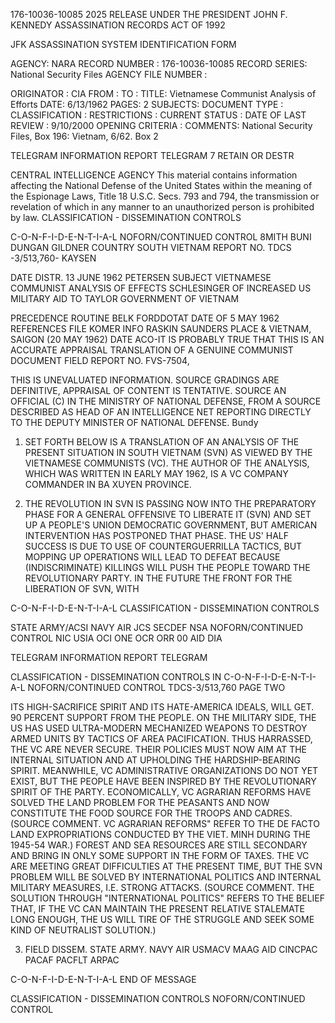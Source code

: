 176-10036-10085 2025 RELEASE UNDER THE PRESIDENT JOHN F. KENNEDY ASSASSINATION RECORDS ACT OF 1992

JFK ASSASSINATION SYSTEM
IDENTIFICATION FORM

AGENCY: NARA
RECORD NUMBER : 176-10036-10085
RECORD SERIES: National Security Files
AGENCY FILE NUMBER :

ORIGINATOR : CIA
FROM :
TO :
TITLE: Vietnamese Communist Analysis of Efforts
DATE: 6/13/1962
PAGES: 2
SUBJECTS:
DOCUMENT TYPE :
CLASSIFICATION :
RESTRICTIONS :
CURRENT STATUS :
DATE OF LAST REVIEW : 9/10/2000
OPENING CRITERIA :
COMMENTS: National Security Files, Box 196: Vietnam, 6/62. Box 2

TELEGRAM INFORMATION REPORT TELEGRAM
7
RETAIN OR DESTR

CENTRAL INTELLIGENCE AGENCY
This material contains information affecting the National Defense of the United States within the meaning of the Espionage Laws, Title 18 U.S.C. Secs.
793 and 794, the transmission or revelation of which in any manner to an unauthorized person is prohibited by law.
CLASSIFICATION - DISSEMINATION CONTROLS

C-O-N-F-I-D-E-N-T-I-A-L NOFORN/CONTINUED CONTROL 8MITH
BUNI
DUNGAN
GILDNER
COUNTRY SOUTH VIETNAM REPORT NO. TDCS -3/513,760- KAYSEN

DATE DISTR. 13 JUNE 1962 PETERSEN
SUBJECT VIETNAMESE COMMUNIST ANALYSIS OF EFFECTS SCHLESINGER
OF INCREASED US MILITARY AID TO TAYLOR
GOVERNMENT OF VIETNAM

PRECEDENCE ROUTINE BELK
FORDDOTAT
DATE OF 5 MAY 1962 REFERENCES FILE KOMER
INFO
RASKIN
SAUNDERS
PLACE & VIETNAM, SAIGON (20 MAY 1962)
DATE ACO-IT IS PROBABLY TRUE THAT THIS IS AN ACCURATE
APPRAISAL TRANSLATION OF A GENUINE COMMUNIST DOCUMENT
FIELD REPORT NO. FVS-7504,

THIS IS UNEVALUATED INFORMATION. SOURCE GRADINGS ARE DEFINITIVE, APPRAISAL OF CONTENT IS TENTATIVE.
SOURCE AN OFFICIAL (C) IN THE MINISTRY OF NATIONAL DEFENSE, FROM A SOURCE DESCRIBED
AS HEAD OF AN INTELLIGENCE NET REPORTING DIRECTLY TO THE DEPUTY MINISTER OF
NATIONAL DEFENSE.
Bundy

1. SET FORTH BELOW IS A TRANSLATION OF AN ANALYSIS OF THE PRESENT SITUATION
IN SOUTH VIETNAM (SVN) AS VIEWED BY THE VIETNAMESE COMMUNISTS (VC). THE AUTHOR
OF THE ANALYSIS, WHICH WAS WRITTEN IN EARLY MAY 1962, IS A VC COMPANY COMMANDER
IN BA XUYEN PROVINCE.

2. THE REVOLUTION IN SVN IS PASSING NOW INTO THE PREPARATORY PHASE FOR
A GENERAL OFFENSIVE TO LIBERATE IT (SVN) AND SET UP A PEOPLE'S UNION DEMOCRATIC
GOVERNMENT, BUT AMERICAN INTERVENTION HAS POSTPONED THAT PHASE. THE US' HALF
SUCCESS IS DUE TO USE OF COUNTERGUERRILLA TACTICS, BUT MOPPING UP OPERATIONS WILL
LEAD TO DEFEAT BECAUSE (INDISCRIMINATE) KILLINGS WILL PUSH THE PEOPLE TOWARD THE
REVOLUTIONARY PARTY. IN THE FUTURE THE FRONT FOR THE LIBERATION OF SVN, WITH

C-O-N-F-I-D-E-N-T-I-A-L CLASSIFICATION - DISSEMINATION CONTROLS

STATE ARMY/ACSI NAVY AIR JCS SECDEF NSA NOFORN/CONTINUED CONTROL
NIC USIA OCI ONE OCR ORR 00 AID DIA

TELEGRAM INFORMATION REPORT TELEGRAM

CLASSIFICATION - DISSEMINATION CONTROLS IN
C-O-N-F-I-D-E-N-T-I-A-L NOFORN/CONTINUED CONTROL TDCS-3/513,760 PAGE TWO

ITS HIGH-SACRIFICE SPIRIT AND ITS HATE-AMERICA IDEALS, WILL GET. 90 PERCENT SUPPORT
FROM THE PEOPLE. ON THE MILITARY SIDE, THE US HAS USED ULTRA-MODERN MECHANIZED
WEAPONS TO DESTROY ARMED UNITS BY TACTICS OF AREA PACIFICATION. THUS HARRASSED,
THE VC ARE NEVER SECURE. THEIR POLICIES MUST NOW AIM AT THE INTERNAL SITUATION AND
AT UPHOLDING THE HARDSHIP-BEARING SPIRIT. MEANWHILE, VC ADMINISTRATIVE ORGANIZATIONS
DO NOT YET EXIST, BUT THE PEOPLE HAVE BEEN INSPIRED BY THE REVOLUTIONARY SPIRIT OF
THE PARTY. ECONOMICALLY, VC AGRARIAN REFORMS HAVE SOLVED THE LAND PROBLEM FOR THE
PEASANTS AND NOW CONSTITUTE THE FOOD SOURCE FOR THE TROOPS AND CADRES. (SOURCE
COMMENT. VC AGRARIAN REFORMS" REFER TO THE DE FACTO LAND EXPROPRIATIONS CONDUCTED
BY THE VIET. MINH DURING THE 1945-54 WAR.) FOREST AND SEA RESOURCES ARE STILL
SECONDARY AND BRING IN ONLY SOME SUPPORT IN THE FORM OF TAXES. THE VC ARE MEETING
GREAT DIFFICULTIES AT THE PRESENT TIME, BUT THE SVN PROBLEM WILL BE SOLVED BY
INTERNATIONAL POLITICS AND INTERNAL MILITARY MEASURES, I.E. STRONG ATTACKS. (SOURCE
COMMENT. THE SOLUTION THROUGH "INTERNATIONAL POLITICS" REFERS TO THE BELIEF THAT,
IF THE VC CAN MAINTAIN THE PRESENT RELATIVE STALEMATE LONG ENOUGH, THE US WILL TIRE
OF THE STRUGGLE AND SEEK SOME KIND OF NEUTRALIST SOLUTION.)

3. FIELD DISSEM. STATE ARMY. NAVY AIR USMACV MAAG AID CINCPAC PACAF
PACFLT ARPAC

C-O-N-F-I-D-E-N-T-I-A-L END OF MESSAGE

CLASSIFICATION - DISSEMINATION CONTROLS
NOFORN/CONTINUED CONTROL
